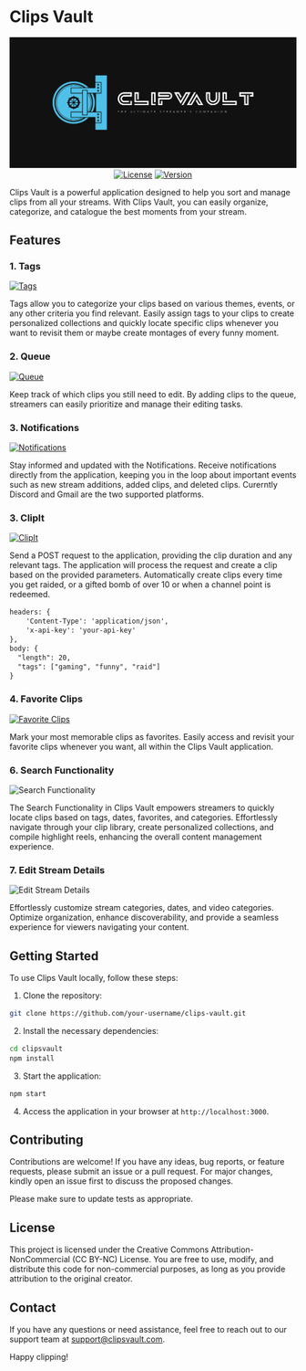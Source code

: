 # Clips Vault

<div align="center">
  <img src="./public/images/croppedLogo.png" alt="Image Description">
</div>

<div align="center">
  <a href="https://creativecommons.org/licenses/by-nc/4.0/"><img src="https://img.shields.io/badge/license-CC BY-NC 4.0%20GPL%20v3-green.svg" alt="License"></a>
  <a href="#"><img src="https://img.shields.io/badge/version-1.0.0-orange.svg" alt="Version"></a>
</div>

Clips Vault is a powerful application designed to help you sort and manage clips from all your streams. With Clips Vault, you can easily organize, categorize, and catalogue the best moments from your stream.

## Features

### 1. Tags

[![Tags](https://img.shields.io/badge/feature-Tags-green.svg)]()

Tags allow you to categorize your clips based on various themes, events, or any other criteria you find relevant. Easily assign tags to your clips to create personalized collections and quickly locate specific clips whenever you want to revisit them or maybe create montages of every funny moment. 

### 2. Queue

[![Queue](https://img.shields.io/badge/feature-Queue-blue.svg)]()

Keep track of which clips you still need to edit. By adding clips to the queue, streamers can easily prioritize and manage their editing tasks.

### 3. Notifications

[![Notifications](https://img.shields.io/badge/feature-Notifications-yellow.svg)]()

Stay informed and updated with the Notifications. Receive notifications directly from the application, keeping you in the loop about important events such as new stream additions, added clips, and deleted clips. Curerntly Discord and Gmail are the two supported platforms.

### 3. ClipIt

[![ClipIt](https://img.shields.io/badge/feature-ClipIt-red.svg)]()

Send a POST request to the application, providing the clip duration and any relevant tags. The application will process the request and create a clip based on the provided parameters. Automatically create clips every time you get raided, or a gifted bomb of over 10 or when a channel point is redeemed. 

```
headers: {
    'Content-Type': 'application/json',
    'x-api-key': 'your-api-key'
},
body: {
  "length": 20,
  "tags": ["gaming", "funny", "raid"]
}
```


### 4. Favorite Clips

[![Favorite Clips](https://img.shields.io/badge/feature-Favorite%20Clips-purple.svg)]()

Mark your most memorable clips as favorites. Easily access and revisit your favorite clips whenever you want, all within the Clips Vault application.

### 6. Search Functionality

![Search Functionality](https://img.shields.io/badge/feature-Search%20Functionality-yellow.svg)

The Search Functionality in Clips Vault empowers streamers to quickly locate clips based on tags, dates, favorites, and categories. Effortlessly navigate through your clip library, create personalized collections, and compile highlight reels, enhancing the overall content management experience.

### 7. Edit Stream Details

![Edit Stream Details](https://img.shields.io/badge/feature-Edit%20Stream%20Details-green.svg)

Effortlessly customize stream categories, dates, and video categories. Optimize organization, enhance discoverability, and provide a seamless experience for viewers navigating your content.

## Getting Started

To use Clips Vault locally, follow these steps:

1. Clone the repository:

```bash
git clone https://github.com/your-username/clips-vault.git
```

2. Install the necessary dependencies:

```bash
cd clipsvault
npm install
```

3. Start the application:

```bash
npm start
```

4. Access the application in your browser at `http://localhost:3000`.

## Contributing

Contributions are welcome! If you have any ideas, bug reports, or feature requests, please submit an issue or a pull request. For major changes, kindly open an issue first to discuss the proposed changes.

Please make sure to update tests as appropriate.

## License

This project is licensed under the Creative Commons Attribution-NonCommercial (CC BY-NC) License. You are free to use, modify, and distribute this code for non-commercial purposes, as long as you provide attribution to the original creator.

## Contact

If you have any questions or need assistance, feel free to reach out to our support team at support@clipsvault.com.

Happy clipping!
